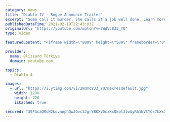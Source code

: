 ```yaml
---
category: news
title: "Diablo IV - Rogue Announce Trailer"
excerpt: "Some call it murder. She calls it a job well done. Learn more at Diablo4.com. The Rogue is the newest addition to the Diablo IV campfire, combining range and ..."
publishedDateTime: 2021-02-19T22:43:03Z
originalUrl: "https://youtube.com/watch?v=2WdVc8J3_YU"
type: video

featuredContent: "<iframe width=\"800\" height=\"500\" frameborder=\"0\" src=\"https://www.youtube.com/embed/2WdVc8J3_YU\" allow=\"accelerometer; autoplay; encrypted-media; gyroscope; picture-in-picture\" allowfullscreen></iframe>"

provider:
  name: Blizzard Türkiye
  domain: youtube.com

topics:
  - Diablo 4

images:
  - url: "https://i.ytimg.com/vi/2WdVc8J3_YU/maxresdefault.jpg"
    width: 1280
    height: 720
    isCached: true

secured: "39FAcaQRuH2kovnnphQwJOvc3JgrYBKXV0cxKxQkolJlwSyR61NVtYOr7kXxXnRDtrXXgnBD59koLwmmM1lM3DWQDG/dHe1RJKqCFYEnHRUTVVAe1hu5JQAkDeKxhWd3G3RLjeiIJYnKlJsKed/Gh9Hj6CUtPRZGZjGbNC5cKoFVdxcmlsze6OfSvEvQUf4UWCd6Pe1sex65epGc9geWo/GRQfWujrf98P8uUkrSWswxUAh7LuC4cPcx4cPshJBg+Fcf6rM6/ZBy4MV3DTaTqUXhRGJDgOUKwf4p/dK70XtmYJ/oSe2Dkti32AeC7R3Rpfi6KEAJJQ8yfcbx2lRbHOUPARLhcHF3wyk6RoALTIDJea7OPbs5NaoBCq1cw9c/1OCx42c1R+9asj/5yB82dg==;tiqgoUIe+/V52J7nINPGFw=="
---
```


